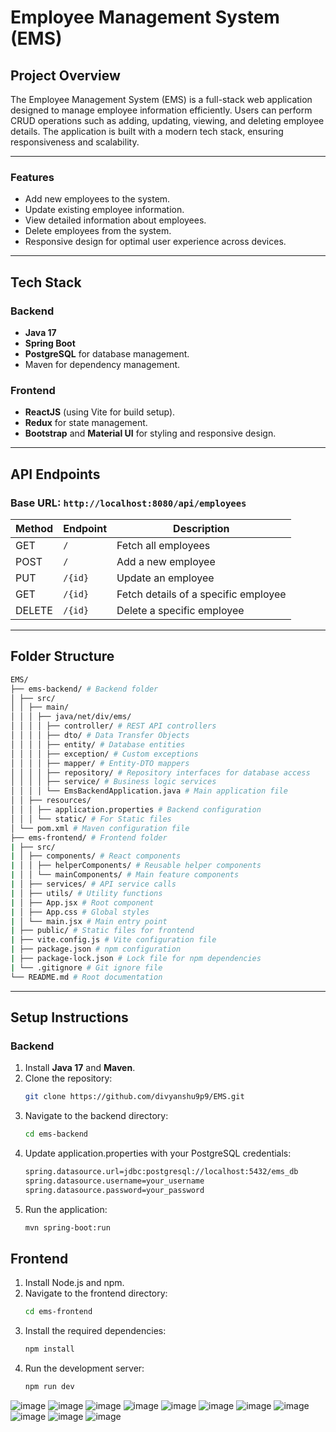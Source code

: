 # Employee Management System (EMS)

## Project Overview
The Employee Management System (EMS) is a full-stack web application designed to manage employee information efficiently. Users can perform CRUD operations such as adding, updating, viewing, and deleting employee details. The application is built with a modern tech stack, ensuring responsiveness and scalability.

---

### Features
- Add new employees to the system.
- Update existing employee information.
- View detailed information about employees.
- Delete employees from the system.
- Responsive design for optimal user experience across devices.

---

## Tech Stack

### Backend
- **Java 17**
- **Spring Boot**
- **PostgreSQL** for database management.
- Maven for dependency management.

### Frontend
- **ReactJS** (using Vite for build setup).
- **Redux** for state management.
- **Bootstrap** and **Material UI** for styling and responsive design.

---

## API Endpoints

### Base URL: `http://localhost:8080/api/employees`

| Method | Endpoint      | Description                            |
|--------|---------------|----------------------------------------|
| GET    | `/`           | Fetch all employees                   |
| POST   | `/`           | Add a new employee                    |
| PUT    | `/{id}`       | Update an employee                    |
| GET    | `/{id}`       | Fetch details of a specific employee  |
| DELETE | `/{id}`       | Delete a specific employee            |

---

## Folder Structure
   ```bash
   EMS/
   ├── ems-backend/ # Backend folder
   │ ├── src/
   │ │ ├── main/
   │ │ │ ├── java/net/div/ems/
   │ │ │ │ ├── controller/ # REST API controllers
   │ │ │ │ ├── dto/ # Data Transfer Objects
   │ │ │ │ ├── entity/ # Database entities
   │ │ │ │ ├── exception/ # Custom exceptions
   │ │ │ │ ├── mapper/ # Entity-DTO mappers
   │ │ │ │ ├── repository/ # Repository interfaces for database access
   │ │ │ │ ├── service/ # Business logic services
   │ │ │ │ └── EmsBackendApplication.java # Main application file
   │ │ ├── resources/
   │ │ │ ├── application.properties # Backend configuration
   │ │ │ └── static/ # For Static files
   │ └── pom.xml # Maven configuration file
   ├── ems-frontend/ # Frontend folder
   | ├── src/
   | │ ├── components/ # React components
   | │ │ ├── helperComponents/ # Reusable helper components
   | │ │ └── mainComponents/ # Main feature components
   | │ ├── services/ # API service calls
   | │ ├── utils/ # Utility functions
   | │ ├── App.jsx # Root component
   | │ ├── App.css # Global styles
   | │ └── main.jsx # Main entry point
   | ├── public/ # Static files for frontend
   | ├── vite.config.js # Vite configuration file
   | ├── package.json # npm configuration
   | ├── package-lock.json # Lock file for npm dependencies
   | └── .gitignore # Git ignore file
   └── README.md # Root documentation
   ```


---

## Setup Instructions

### Backend
1. Install **Java 17** and **Maven**.
2. Clone the repository:
   ```bash
   git clone https://github.com/divyanshu9p9/EMS.git
3. Navigate to the backend directory:
   ```bash
   cd ems-backend
4. Update application.properties with your PostgreSQL credentials:
   ```bash
   spring.datasource.url=jdbc:postgresql://localhost:5432/ems_db
   spring.datasource.username=your_username
   spring.datasource.password=your_password
5. Run the application:
   ```bash
   mvn spring-boot:run

## Frontend
1. Install Node.js and npm.
2. Navigate to the frontend directory:
   ```bash
   cd ems-frontend
3. Install the required dependencies:
   ```bash
   npm install
4. Run the development server:
   ```bash
   npm run dev

![image](https://github.com/user-attachments/assets/cf8f64bf-b200-49d6-8b0c-39cf40924f89)
![image](https://github.com/user-attachments/assets/4aee63f6-b470-4388-95f4-cb9eca900121)
![image](https://github.com/user-attachments/assets/f2e4fa5f-af27-4668-8165-65490620402a)
![image](https://github.com/user-attachments/assets/a70e4671-fc5c-4ea3-8a5a-cf3153bccaf6)
![image](https://github.com/user-attachments/assets/a345d3d2-132b-42e1-8008-9866e32dcddc)
![image](https://github.com/user-attachments/assets/c81c64d1-a99a-4237-9423-8559062dbd9a)
![image](https://github.com/user-attachments/assets/fbff4bc5-e00e-4619-914b-644367d719f5)
![image](https://github.com/user-attachments/assets/7e4b96ce-0ea6-414e-81d9-24b3ca71777c)
![image](https://github.com/user-attachments/assets/ac8b16d4-ad07-46e5-b546-3db5dd16a228)
![image](https://github.com/user-attachments/assets/5e1c096b-e56f-450f-8dc8-cab0f5fbc898)
![image](https://github.com/user-attachments/assets/b01483a2-5695-4ed4-aad4-4b59b06e8a21)
